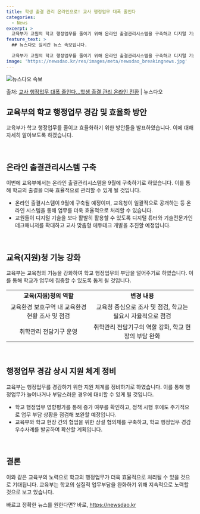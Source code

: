 ```yaml
---
title: 학생 출결 관리 온라인으로! 교사 행정업무 대폭 줄인다
categories:
  - News
excerpt: >
  교육부가 교원의 학교 행정업무를 줄이기 위해 온라인 출결관리시스템을 구축하고 디지털 기술을 업무에 활용할 수…
feature_text: >
  ## 뉴스다오 실시간 뉴스 속보입니다.

  교육부가 교원의 학교 행정업무를 줄이기 위해 온라인 출결관리시스템을 구축하고 디지털 기술을 업무에 활용할 수…
image: 'https://newsdao.kr/res/images/meta/newsdao_breakingnews.jpg'
---
```


![뉴스다오 속보](https://newsdao.kr/res/images/meta/newsdao_breakingnews.jpg)

<p>출처: <a href="https://newsdao.kr/3887" rel="dofollow">교사 행정업무 대폭 줄인다…학생 출결 관리 온라인 전환</a> | 뉴스다오</p>

<h2 data-ke-size="size26">교육부의 학교 행정업무 경감 및 효율화 방안</h2>
교육부가 학교 행정업무를 줄이고 효율화하기 위한 방안들을 발표하였습니다. 이에 대해 자세히 알아보도록 하겠습니다.

<p data-ke-size="size16">&nbsp;</p>

<h2 data-ke-size="size24">온라인 출결관리시스템 구축</h2>
이번에 교육부에서는 온라인 출결관리시스템을 9월에 구축하기로 하였습니다. 이를 통해 학교의 출결을 더욱 효율적으로 관리할 수 있게 될 것입니다.

<ul>
  <li>온라인 출결시스템이 9월에 구축될 예정이며, 교육청이 일괄적으로 공개하는 등 온라인 시스템을 통해 업무를 더욱 효율적으로 처리할 수 있습니다.</li>
  <li>교원들이 디지털 기술을 보다 활발히 활용할 수 있도록 디지털 튜터와 기술전문가인 테크매니저를 확대하고 교사 맞춤형 에듀테크 개발을 추진할 예정입니다.</li>
</ul>

<p data-ke-size="size16">&nbsp;</p>

<h2 data-ke-size="size24">교육(지원)청 기능 강화</h2>
교육부는 교육청의 기능을 강화하여 학교 행정업무의 부담을 덜어주기로 하였습니다. 이를 통해 학교가 업무에 집중할 수 있도록 돕게 될 것입니다.

<table>
  <tr>
    <td style="text-align: center; height: 17px;"><b>교육(지원)청의 역할</b></td>
    <td style="text-align: center; height: 17px;"><b>변경 내용</b></td>
  </tr>
  <tr>
    <td style="text-align: center; height: 17px;">교육환경 보호구역 내 교육환경 현황 조사 및 점검</td>
    <td style="text-align: center; height: 17px;">교육청 중심으로 조사 및 점검, 학교는 필요시 자율적으로 점검</td>
  </tr>
  <tr>
    <td style="text-align: center; height: 17px;">취학관리 전담기구 운영</td>
    <td style="text-align: center; height: 17px;">취학관리 전담기구의 역할 강화, 학교 현장의 부담 완화</td>
  </tr>
</table>

<p data-ke-size="size16">&nbsp;</p>

<h2 data-ke-size="size24">행정업무 경감 상시 지원 체계 정비</h2>
교육부는 행정업무를 경감하기 위한 지원 체계를 정비하기로 하였습니다. 이를 통해 행정업무가 늘어나거나 부담스러운 경우에 대비할 수 있게 될 것입니다.

<ul>
  <li>학교 행정업무 영향평가를 통해 증가 여부를 확인하고, 정책 시행 후에도 주기적으로 업무 부담 상황을 점검해 보완할 예정입니다.</li>
  <li>교육부와 학교 현장 간의 협업을 위한 상설 협의체를 구축하고, 학교 행정업무 경감 우수사례를 발굴하여 확산할 계획입니다.</li>
</ul>

<p data-ke-size="size16">&nbsp;</p>

<h2 data-ke-size="size24">결론</h2>
이와 같은 교육부의 노력으로 학교의 행정업무가 더욱 효율적으로 처리될 수 있을 것으로 기대됩니다. 교육부는 학교의 실질적 업무부담을 완화하기 위해 지속적으로 노력할 것으로 보고 있습니다. 

빠르고 정확한 뉴스를 원한다면? 바로, <a href="https://newsdao.kr" rel="dofollow">https://newsdao.kr</a>


